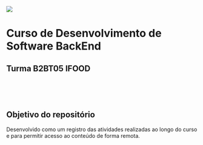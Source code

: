 ![](https://i.imgur.com/xG74tOh.png)
<h1>Curso de Desenvolvimento de Software BackEnd</h1>
 <h2>Turma B2BT05 IFOOD</h2>
 <br>
 <br>
 <br>
 <h2>Objetivo do repositório</h2>
 Desenvolvido como um registro das atividades realizadas ao longo do curso e para permitir acesso ao conteúdo de forma remota.